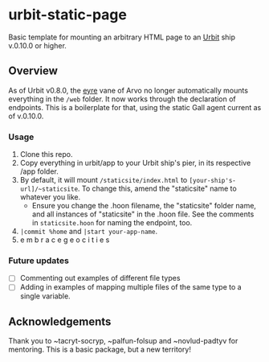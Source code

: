 # urbit-static-page

Basic template for mounting an arbitrary HTML page to an [Urbit](https://urbit.org) ship v.0.10.0 or higher.

## Overview

As of Urbit v0.8.0, the [eyre](https://urbit.org/docs/learn/arvo/eyre/) vane of Arvo no longer automatically mounts everything in the `/web` folder. It now works through the declaration of endpoints. This is a boilerplate for that, using the static Gall agent current as of v.0.10.0.

### Usage

1. Clone this repo. 
2. Copy everything in urbit/app to your Urbit ship's pier, in its respective /app folder. 
3. By default, it will mount `/staticsite/index.html` to `[your-ship's-url]/~staticsite`. To change this, amend the "staticsite" name to whatever you like. 
    - Ensure you change the .hoon filename, the "staticsite" folder name, and all instances of "staticsite" in the .hoon file. See the comments in `staticsite.hoon` for naming the endpoint, too.
4. `|commit %home` and `|start your-app-name`.
5. e m b r a c e g e o c i t i e s

### Future updates

- [ ] Commenting out examples of different file types
- [ ] Adding in examples of mapping multiple files of the same type to a single variable.

## Acknowledgements

Thank you to ~tacryt-socryp, ~palfun-folsup and ~novlud-padtyv for mentoring. This is a basic package, but a new territory!
